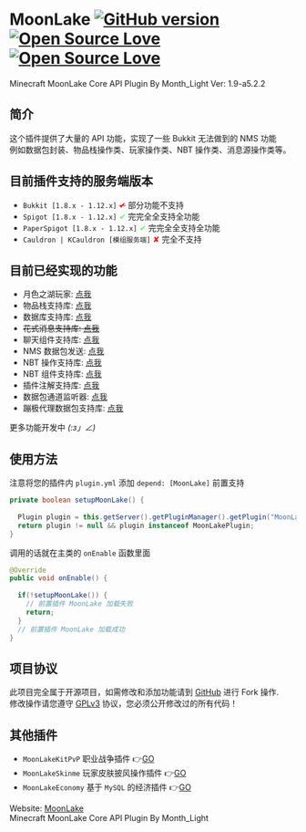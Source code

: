 # MoonLake [![GitHub version](https://d25lcipzij17d.cloudfront.net/badge.svg?id=gh&type=6&v=1.9-a5.2.2&x2=0)](https://github.com/u2g/MoonLake) [![Open Source Love](https://badges.frapsoft.com/os/v1/open-source.svg?v=102)](https://github.com/u2g/MoonLake) [![Open Source Love](https://badges.frapsoft.com/os/gpl/gpl.svg?v=102)](https://github.com/u2g/MoonLake)

Minecraft MoonLake Core API Plugin
By Month_Light Ver: 1.9-a5.2.2

## 简介
这个插件提供了大量的 API 功能，实现了一些 Bukkit 无法做到的 NMS 功能<br />
例如数据包封装、物品栈操作类、玩家操作类、NBT 操作类、消息源操作类等。

## 目前插件支持的服务端版本
* `Bukkit [1.8.x - 1.12.x]` <span style="color: red"><s>✔</s></span> 部分功能不支持
* `Spigot [1.8.x - 1.12.x]` <span style="color: rgb(85, 255, 85)">✔</span> 完完全全支持全功能
* `PaperSpigot [1.8.x - 1.12.x]` <span style="color: rgb(85, 255, 85)">✔</span> 完完全全支持全功能
* `Cauldron | KCauldron [模组服务端]` <span style="color: red">✘</span> 完全不支持
 
## 目前已经实现的功能
* 月色之湖玩家: [点我](/src/main/java/com/minecraft/moonlake/api/player/MoonLakePlayer.java "Player Library")
* 物品栈支持库: [点我](/src/main/java/com/minecraft/moonlake/api/item "Item Library")
* 数据库支持库: [点我](/src/main/java/com/minecraft/moonlake/mysql "MySQL Library")
* ~~花式消息支持库: [点我](/src/main/java/com/minecraft/moonlake/api/fancy "FancyMessage")~~
* 聊天组件支持库: [点我](/src/main/java/com/minecraft/moonlake/api/chat "ChatComponent")
* NMS 数据包发送: [点我](/src/main/java/com/minecraft/moonlake/api/packet "NMS Packet")
* NBT 操作支持库: [点我](/src/main/java/com/minecraft/moonlake/api/nbt "NBT Library")
* NBT 组件支持库: [点我](/src/main/java/com/minecraft/moonlake/nbt "NBT Component")
* 插件注解支持库: [点我](/src/main/java/com/minecraft/moonlake/api/annotation/plugin "Plugin Annotation")
* 数据包通道监听器: [点我](/src/main/java/com/minecraft/moonlake/api/packet/listener "Packet Channel Listener")
* 蹦极代理数据包支持库: [点我](/src/main/java/com/minecraft/moonlake/api/packet/PacketPlayOutBungee.java "Packet BungeeCord")
 
更多功能开发中 _(:з」∠)_

## 使用方法
注意将您的插件内 `plugin.yml` 添加 `depend: [MoonLake]` 前置支持
```java
private boolean setupMoonLake() {
  
  Plugin plugin = this.getServer().getPluginManager().getPlugin("MoonLake");
  return plugin != null && plugin instanceof MoonLakePlugin;
}
```
调用的话就在主类的 `onEnable` 函数里面
```java
@Override
public void onEnable() {
  
  if(!setupMoonLake()) {
    // 前置插件 MoonLake 加载失败
    return;
  }
  // 前置插件 MoonLake 加载成功
}
```

## 项目协议
此项目完全属于开源项目，如需修改和添加功能请到 [GitHub](https://github.com/u2g/MoonLake "GitHub") 进行 Fork 操作.<br/>
修改操作请您遵守 [GPLv3](/LICENSE "GPLv3") 协议，您必须公开修改过的所有代码！

## 其他插件
* `MoonLakeKitPvP` 职业战争插件 :point_right:[GO](http://github.com/u2g/MoonLakeKitPvP "MoonLake KitPvP Plugin")
* `MoonLakeSkinme` 玩家皮肤披风操作插件 :point_right:[GO](http://github.com/u2g/MoonLakeSkinme "MoonLake Skinme Plugin")
* `MoonLakeEconomy` 基于 `MySQL` 的经济插件 :point_right:[GO](http://github.com/u2g/MoonLakeEconomy "MoonLake Economy Plugin")

Website: [MoonLake](http://www.mcmoonlake.com "MoonLake Website")<br />
Minecraft MoonLake Core API Plugin
By Month_Light
